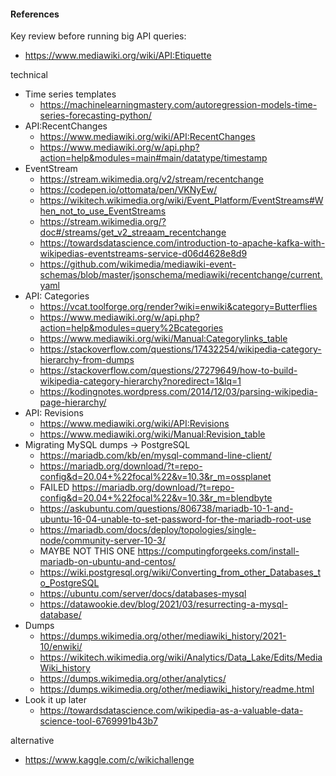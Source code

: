 #### References

Key review before running big API queries:
- https://www.mediawiki.org/wiki/API:Etiquette

technical
- Time series templates
    - https://machinelearningmastery.com/autoregression-models-time-series-forecasting-python/
- API:RecentChanges
    - https://www.mediawiki.org/wiki/API:RecentChanges
    - https://www.mediawiki.org/w/api.php?action=help&modules=main#main/datatype/timestamp
- EventStream
    - https://stream.wikimedia.org/v2/stream/recentchange
    - https://codepen.io/ottomata/pen/VKNyEw/
    - https://wikitech.wikimedia.org/wiki/Event_Platform/EventStreams#When_not_to_use_EventStreams
    - https://stream.wikimedia.org/?doc#/streams/get_v2_streaam_recentchange
    - https://towardsdatascience.com/introduction-to-apache-kafka-with-wikipedias-eventstreams-service-d06d4628e8d9
    - https://github.com/wikimedia/mediawiki-event-schemas/blob/master/jsonschema/mediawiki/recentchange/current.yaml
- API: Categories
    - https://vcat.toolforge.org/render?wiki=enwiki&category=Butterflies
    - https://www.mediawiki.org/w/api.php?action=help&modules=query%2Bcategories
    - https://www.mediawiki.org/wiki/Manual:Categorylinks_table
    - https://stackoverflow.com/questions/17432254/wikipedia-category-hierarchy-from-dumps
    - https://stackoverflow.com/questions/27279649/how-to-build-wikipedia-category-hierarchy?noredirect=1&lq=1
    - https://kodingnotes.wordpress.com/2014/12/03/parsing-wikipedia-page-hierarchy/
- API: Revisions
    - https://www.mediawiki.org/wiki/API:Revisions
    - https://www.mediawiki.org/wiki/Manual:Revision_table
- Migrating MySQL dumps -> PostgreSQL
    - https://mariadb.com/kb/en/mysql-command-line-client/
    - https://mariadb.org/download/?t=repo-config&d=20.04+%22focal%22&v=10.3&r_m=ossplanet
    - FAILED https://mariadb.org/download/?t=repo-config&d=20.04+%22focal%22&v=10.3&r_m=blendbyte
    - https://askubuntu.com/questions/806738/mariadb-10-1-and-ubuntu-16-04-unable-to-set-password-for-the-mariadb-root-use
    - https://mariadb.com/docs/deploy/topologies/single-node/community-server-10-3/
    - MAYBE NOT THIS ONE https://computingforgeeks.com/install-mariadb-on-ubuntu-and-centos/
    - https://wiki.postgresql.org/wiki/Converting_from_other_Databases_to_PostgreSQL
    - https://ubuntu.com/server/docs/databases-mysql
    - https://datawookie.dev/blog/2021/03/resurrecting-a-mysql-database/
- Dumps
    - https://dumps.wikimedia.org/other/mediawiki_history/2021-10/enwiki/
    - https://wikitech.wikimedia.org/wiki/Analytics/Data_Lake/Edits/MediaWiki_history
    - https://dumps.wikimedia.org/other/analytics/
    - https://dumps.wikimedia.org/other/mediawiki_history/readme.html
- Look it up later
    - https://towardsdatascience.com/wikipedia-as-a-valuable-data-science-tool-6769991b43b7


alternative
- https://www.kaggle.com/c/wikichallenge

